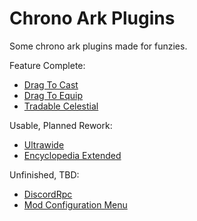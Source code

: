 # Chrono Ark Plugins
Some chrono ark plugins made for funzies.


Feature Complete:
- [Drag To Cast](https://github.com/dk-chrono-ark-plugins/ChronoArk.DragToCast)
- [Drag To Equip](https://github.com/dk-chrono-ark-plugins/ChronoArk.DragToEquip)
- [Tradable Celestial](https://github.com/dk-chrono-ark-plugins/ChronoArk.TradableCelestial)


Usable, Planned Rework:
- [Ultrawide](https://github.com/dk-chrono-ark-plugins/ChronoArk.Ultrawide)
- [Encyclopedia Extended](https://github.com/dk-chrono-ark-plugins/ChronoArk.EncyclopediaExtended)


Unfinished, TBD:
- [DiscordRpc](//..)
- [Mod Configuration Menu](//..)
